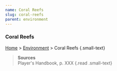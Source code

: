 ```yaml
---
name: Coral Reefs
slug: coral-reefs
parent: environment
---
```

### Coral Reefs
[Home](dm-operations-center) > [Environment](environment) > Coral Reefs {.small-text}



> **Sources** <br/>
> Player's Handbook, p. XXX
{.read .small-text}
